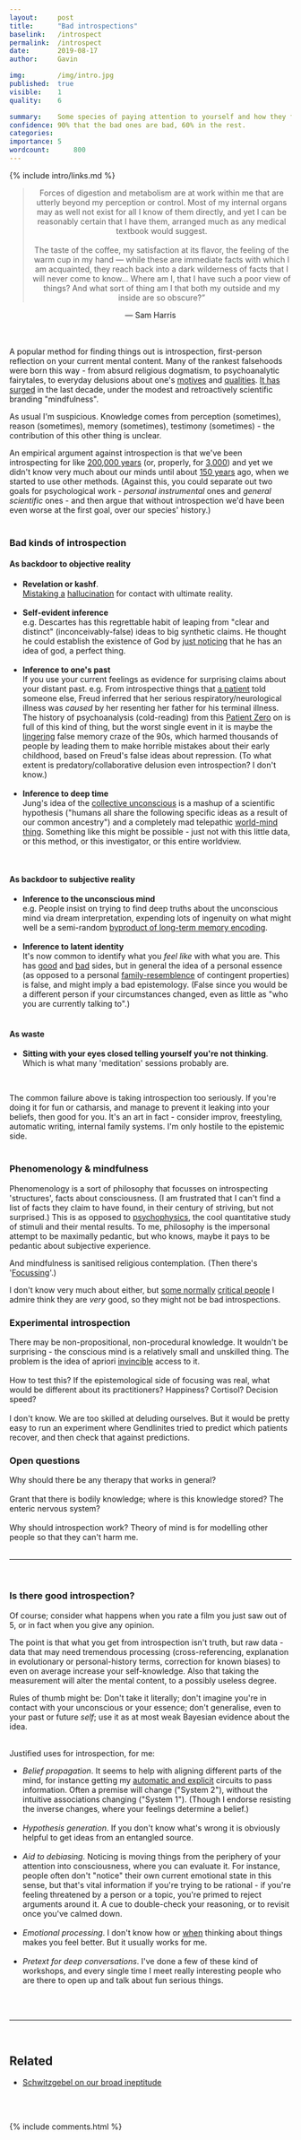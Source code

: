 ```yaml
---
layout:     post
title:      "Bad introspections"
baselink:   /introspect
permalink:  /introspect
date:       2019-08-17
author:     Gavin

img:        /img/intro.jpg
published:	true
visible: 	1
quality: 	6

summary:    Some species of paying attention to yourself and how they fail.
confidence:	90% that the bad ones are bad, 60% in the rest.
categories: 
importance: 5
wordcount:		800
---
```


{%	include intro/links.md		%}


<style type="text/css">
	.b {
		font-weight: bold;
	}
</style>

<center>
	<blockquote>
		Forces of digestion and metabolism are at work within me that are utterly beyond my perception or control. Most of my internal organs may as well not exist for all I know of them directly, and yet I can be reasonably certain that I have them, arranged much as any medical textbook would suggest.<br><br>
		The taste of the coffee, my satisfaction at its flavor, the feeling of the warm cup in my hand — while these are immediate facts with which I am acquainted, they reach back into a dark wilderness of facts that I will never come to know... Where am I, that I have such a poor view of things? And what sort of thing am I that both my outside and my inside are so obscure?” 
	</blockquote>
― Sam Harris
</center><br><br>

A popular method for finding things out is introspection, first-person reflection on your current mental content. Many of the rankest falsehoods were born this way - from absurd religious dogmatism, to psychoanalytic fairytales, to everyday delusions about one's <a href="{{mot}}">motives</a> and <a href="{{pos}}">qualities</a>. <a href="{{mindful}}">It has surged</a> in the last decade, under the modest and retroactively scientific branding "mindfulness". 

As usual I'm suspicious. Knowledge comes from perception (sometimes), reason (sometimes), memory (sometimes), testimony (sometimes) - the contribution of this other thing is unclear. 

An empirical argument against introspection is that we've been introspecting for like <a href="{{homo}}">200,000 years</a> (or, properly, for <a href="{{ax}}">3,000</a>) and yet we didn't know very much about our minds until about <a href="{{germans}}">150 years</a> ago, when we started to use other methods. (Against this, you could separate out two goals for psychological work - _personal instrumental_ ones and _general scientific_ ones - and then argue that without introspection we'd have been even worse at the first goal, over our species' history.) <br><br>


### Bad kinds of introspection


#### As backdoor to objective reality

* <span class="b">Revelation or kashf</span>.<br> <a href="{{mig}}">Mistaking a</a> <a href="{{entheo}}">hallucination</a> for contact with ultimate reality.<br><br>
* <span class="b">Self-evident inference</span> <br>e.g. Descartes has this regrettable habit of leaping from "clear and distinct" (inconceivably-false) ideas to big synthetic claims. He thought he could establish the existence of God by <a href="{{descart}}">just noticing</a> that he has an idea of god, a perfect thing.<br><br>
* <span class="b">Inference to one's past</span> <br>If you use your current feelings as evidence for surprising claims about your distant past. e.g. From introspective things that <a href="{{anna}}">a patient</a> told someone else, Freud inferred that her serious respiratory/neurological illness was _caused_ by her resenting her father for his terminal illness. The history of psychoanalysis (cold-reading) from this <a href="{{anna}}">Patient Zero</a> on is full of this kind of thing, but the worst single event in it is maybe the <a href="{{falsem}}">lingering</a> false memory craze of the 90s, which harmed thousands of people by leading them to make horrible mistakes about their early childhood, based on Freud's false ideas about repression. (To what extent is predatory/collaborative delusion even introspection? I don't know.)<br><br>
* <span class="b">Inference to deep time</span> <br>Jung's idea of the <a href="{{jung}}">collective unconscious</a> is a mashup of a scientific hypothesis ("humans all share the following specific ideas as a result of our common ancestry") and a completely mad telepathic <a href="{{mono}}">world-mind thing</a>. Something like this might be possible - just not with this little data, or this method, or this investigator, or this entire worldview.

<br>

#### As backdoor to subjective reality

* <span class="b">Inference to the unconscious mind</span> <br>e.g. People insist on trying to find deep truths about the unconscious mind via dream interpretation, expending lots of ingenuity on what might well be a semi-random <a href="{{dreemz}}">byproduct of long-term memory encoding</a>.  <br><br>
* <span class="b">Inference to latent identity</span> <br>It's now common to identify what you _feel like_ with what you are. This has <a href="{{gend}}">good</a> and <a href="{{other}}">bad</a> sides, but in general the idea of a personal essence (as opposed to a personal <a href="{{algo}}">family-resemblence</a> of contingent properties) is false, and might imply a bad epistemology. (False since you would be a different person if your circumstances changed, even as little as "who you are currently talking to".)<br><br>

#### As waste

* <span class="b">Sitting with your eyes closed telling yourself you're not thinking</span>.<br> Which is what many 'meditation' sessions probably are.

<br>

The common failure above is taking introspection too seriously. If you're doing it for fun or catharsis, and manage to prevent it leaking into your beliefs, then good for you. It's an art in fact - consider improv, freestyling, automatic writing, internal family systems. I'm only hostile to the epistemic side.<br><br>


### Phenomenology & mindfulness

Phenomenology is a sort of philosophy that focusses on introspecting 'structures', facts about consciousness. (I am frustrated that I can't find a list of facts they claim to have found, in their century of striving, but not surprised.) This is as opposed to <a href="{{psyphy}}">psychophysics</a>, the cool quantitative study of stimuli and their mental results. To me, philosophy is the impersonal attempt to be maximally pedantic, but who knows, maybe it pays to be pedantic about subjective experience.<br>

And mindfulness is sanitised religious contemplation. (Then there's '<a href="{{gend}}">Focussing</a>'.)

I don't know very much about either, but <a href="{{chap}}">some normally</a> <a href="{{kaj}}">critical people</a> I admire think they are _very_ good, so they might not be bad introspections.


<div class="accordion">
	<h3>Experimental introspection</h3>
	<div>
		There may be non-propositional, non-procedural knowledge. It wouldn't be surprising - the conscious mind is a relatively small and unskilled thing. The problem is the idea of apriori <a href="{{incorr}}">invincible</a> access to it.<br><br> 
<!--  -->
		How to test this? If the epistemological side of focusing was real, what would be different about its practitioners? Happiness? Cortisol? Decision speed? <br><br>
<!--  -->
		I don't know. We are too skilled at deluding ourselves. But it would be pretty easy to run an experiment where Gendlinites tried to predict which patients recover, and then check that against predictions.
	</div>
<!--  -->
	<h3>Open questions</h3>
	<div>
		Why should there be any therapy that works in general?<br><br> 
		Grant that there is bodily knowledge; where is this knowledge stored? The enteric nervous system? <br><br>
		Why should introspection work? Theory of mind is for modelling other people so that they can't harm me.
	</div>
</div>

<br>

<hr />

<br>

### Is there good introspection? 

Of course; consider what happens when you rate a film you just saw out of 5, or in fact when you give any opinion. 

<!-- Dehaene. -->

The point is that what you get from introspection isn't truth, but raw data - data that may need tremendous processing (cross-referencing, explanation in evolutionary or personal-history terms, correction for known biases) to even on average increase your self-knowledge. Also that taking the measurement will alter the mental content, to a possibly useless degree.

Rules of thumb might be: Don't take it literally; don't imagine you're in contact with your unconscious or your essence; don't generalise, even to your past or future _self_; use it as at most weak Bayesian evidence about the idea.<br><br>

Justified uses for introspection, for me:

* _Belief propagation_. It seems to help with aligning different parts of the mind, for instance getting my <a href="{{system}}">automatic and explicit</a> circuits to pass information. Often a premise will change ("System 2"), without the intuitive associations changing ("System 1"). (Though I endorse resisting the inverse changes, where your feelings determine a belief.)<br><br>
* _Hypothesis generation_. If you don't know what's wrong it is obviously helpful to get ideas from an entangled source.<br><br>
* _Aid to debiasing_. Noticing is moving things from the periphery of your attention into consciousness, where you can evaluate it. For instance, people often don't "notice" their own current emotional state in this sense, but that's vital information if you're trying to be rational - if you're feeling threatened by a person or a topic, you're primed to reject arguments around it. A cue to double-check your reasoning, or to revisit once you've calmed down.<br><br>
* _Emotional processing_. I don't know how or <a href="{{rumi}}">when</a> thinking about things makes you feel better. But it usually works for me.<br><br>
* _Pretext for deep conversations_. I've done a few of these kind of workshops, and every single time I meet really interesting people who are there to open up and talk about fun serious things.


<br><br>

---

<br>

## Related

* <a href="{{schw}}">Schwitzgebel on our broad ineptitude</a>

<br><br>


{%	include comments.html		%}
